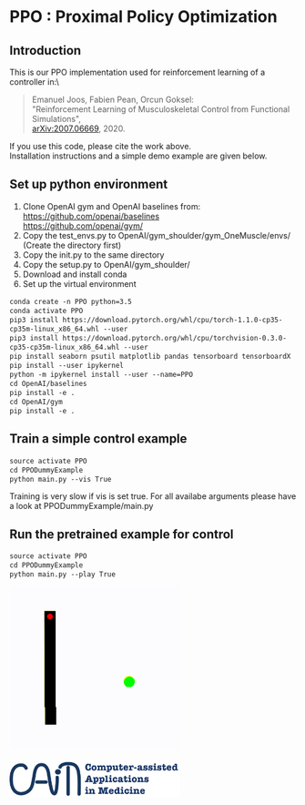 # PPO : Proximal Policy Optimization 
## Introduction
This is our PPO implementation used for reinforcement learning of a controller in:\
> Emanuel Joos, Fabien Pean, Orcun Goksel:\
"Reinforcement Learning of Musculoskeletal Control from Functional Simulations",\
[arXiv:2007.06669](https://arxiv.org/abs/2007.06669), 2020.

If you use this code, please cite the work above.\
Installation instructions and a simple demo example are given below.
## Set up python environment
1. Clone OpenAI gym and OpenAI baselines from:\
https://github.com/openai/baselines \
https://github.com/openai/gym/ 
2. Copy the test_envs.py to OpenAI/gym_shoulder/gym_OneMuscle/envs/ (Create the directory first)
3. Copy the init.py to the same directory
4. Copy the setup.py to OpenAI/gym_shoulder/
5. Download and install conda
6. Set up the virtual environment
```console
conda create -n PPO python=3.5
conda activate PPO
pip3 install https://download.pytorch.org/whl/cpu/torch-1.1.0-cp35-cp35m-linux_x86_64.whl --user
pip3 install https://download.pytorch.org/whl/cpu/torchvision-0.3.0-cp35-cp35m-linux_x86_64.whl --user
pip install seaborn psutil matplotlib pandas tensorboard tensorboardX
pip install --user ipykernel
python -m ipykernel install --user --name=PPO
cd OpenAI/baselines
pip install -e .
cd OpenAI/gym
pip install -e .
```
## Train a simple control example
```console
source activate PPO
cd PPODummyExample
python main.py --vis True
```
Training is very slow if vis is set true.
For all availabe arguments please have a look at PPODummyExample/main.py

## Run the pretrained example for control
```console
source activate PPO
cd PPODummyExample
python main.py --play True
```
![Simple control example](/videos/Dummy.gif)

<img src="/videos/CAiM_logo.png" width="300">
